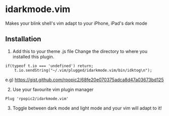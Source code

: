# idarkmode.vim
Makes your blink shell's vim adapt to your iPhone, iPad's dark mode

## Installation

1. Add this to your theme .js file
Change the directory to where you installed this plugin.
```
if(typeof t.io === 'undefined') return;
    t.io.sendString("~/.vim/plugged/idarkmode.vim/bin/idktog\n");
```
e.g) https://gist.github.com/rpopic2/68fe20e070375adca8d47a03673bd125

2. Use your favourite vim plugin manager
```
Plug 'rpopic2/idarkmode.vim'
```

3. Toggle between dark mode and light mode and your vim will adapt to it!
